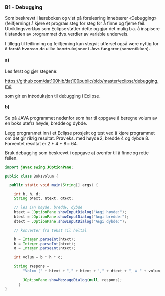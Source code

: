 ### B1 - Debugging

Som beskrevet i læreboken og vist på forelesning innebærer «Debugging» (feilfjerning) å kjøre et program steg for steg for å finne og fjerne feil. Utviklingsverktøy som Eclipse støtter dette og gjør det mulig bla. å inspisere tilstanden av programmet dvs. verdier av variable underveis.

I tillegg til feilfinning og feilfjerning kan stegvis utførsel også være nyttig for å forstå hvordan de ulike konstruksjoner i Java fungerer (semantikken).

#### a)

Les først og gjør stegene:

https://github.com/dat100hib/dat100public/blob/master/eclipse/debugging.md

som gir en introduksjon til debugging i Eclipse.

#### b)

Se på JAVA programmet nedenfor som har til oppgave å beregne volum av en boks utefra høyde, bredde og dybde.

Legg programmet inn i et Eclipse prosjekt og test ved å kjøre programmet om det gir riktig resultat. Prøv eks. med høyde 2, bredde 4 og dybde 8. Forventet resultat er 2 * 4 * 8 = 64.

Bruk debugging som beskrevet i oppgave a) ovenfor til å finne og rette feilen.

```java
import javax.swing.JOptionPane;

public class BoksVolum {

  public static void main(String[] args) {

    int b, h, d;
    String btext, htext, dtext;

    // les inn høyde, bredde, dybde
    htext = JOptionPane.showInputDialog("Angi høyde:");
    btext = JOptionPane.showInputDialog("Angi bredde:");
    dtext = JOptionPane.showInputDialog("Angi dybde:");

    // konverter fra tekst til heltal

    h = Integer.parseInt(htext);
    b = Integer.parseInt(btext);
    d = Integer.parseInt(htext);

    int volum = b * h * d;

    String respons =
        "Volum [" + htext + "," + btext + "," + dtext + "] = " + volum;

        JOptionPane.showMessageDialog(null, respons);
      }
}
```